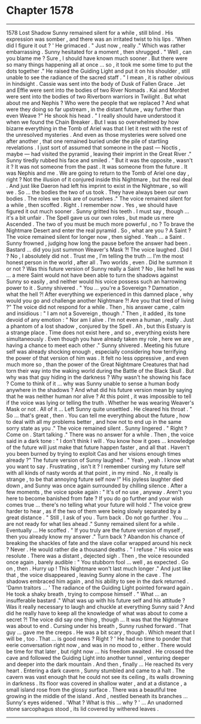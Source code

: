 
# Chapter 1578


---

1578 Lost Shadow
Sunny remained silent for a while , still blind . His expression was somber , and there was an irritated twist to his lips .
'When did I figure it out ? '
He grimaced .
" Just now , really ."
Which was rather embarrassing .
Sunny hesitated for a moment , then shrugged .
" Well , can you blame me ? Sure , I should have known much sooner . But there were so many things happening all at once … so , it took me some time to put the dots together ."
He raised the Guiding Light and put it on his shoulder , still unable to see the radiance of the sacred staff .
" I mean , it is rather obvious in hindsight . Cassie was sent into the body of Dusk of Fallen Grace . Jet and Effie were sent into the bodies of two River Nomads . Kai and Mordret were sent into the bodies of two Riverborn warriors in Twilight . But what about me and Nephis ? Who were the people that we replaced ? And what were they doing so far upstream , in the distant future , way further than even Weave ?"
He shook his head .
" I really should have understood it when we found the Chain Breaker . But I was so overwhelmed by how bizarre everything in the Tomb of Ariel was that I let it rest with the rest of the unresolved mysteries . And even as those mysteries were solved one after another , that one remained buried under the pile of startling revelations . I just sort of assumed that someone in the past — Noctis , maybe — had visited the pyramid , leaving their imprint in the Great River ."
Sunny tiredly rubbed his face and smiled .
" But it was the opposite , wasn't it ? It was not someone from the past . It was someone from the future . It was Nephis and me . We are going to return to the Tomb of Ariel one day , right ? Not the illusion of it conjured inside this Nightmare , but the real deal . And just like Daeron had left his imprint to exist in the Nightmare , so will we . So … the bodies the two of us took . They have always been our own bodies . The roles we took are of ourselves ."
The voice remained silent for a while , then scoffed .
Right . I remember now . Yes , we should have figured it out much sooner .
Sunny gritted his teeth .
I must say , though … it's a bit unfair . The Spell gave us our own roles , but made us mere Ascended . The two of you must be much more powerful , no ? To brave the Nightmare Desert and enter the real pyramid . So , what are you ? A Saint ?
The voice remained silent for longer now , then sighed .
Yeah … a Saint .
Sunny frowned , judging how long the pause before the answer had been .
Bastard … did you just summon Weaver's Mask ?!
The voice laughed .
Did I ? No , I absolutely did not . Trust me , I'm telling the truth ... I'm the most honest person in the world , after all . Two worlds , even .
Did he summon it or not ?
Was this future version of Sunny really a Saint ? No , like hell he was … a mere Saint would not have been able to turn the shadows against Sunny so easily , and neither would his voice possess such an harrowing power to it .
Sunny shivered .
" You … you're a Sovereign ? Damnation , what the hell ?! After everything we experienced in this damned place , why would you go and challenge another Nightmare ?! Are you that tired of living ?"
The voice did not respond for a while . Then , his answer came , calm and insidious :
" I am not a Sovereign , though ."
Then , it added , its tone devoid of any emotion :
" Nor am I alive . I'm not even a human , really . Just a phantom of a lost shadow , conjured by the Spell . Ah , but this Estuary is a strange place . Time does not exist here , and so , everything exists here simultaneously . Even though you have already taken my role , here we are , having a chance to meet each other ."
Sunny shivered .
Meeting his future self was already shocking enough , especially considering how terrifying the power of that version of him was . It felt no less oppressive , and even much more so , than the power of the Great Nightmare Creatures that had torn their way into the waking world during the Battle of the Black Skull .
But why was that guy hiding in the darkness ?
Why wasn't he showing his face ?
Come to think of it … why was Sunny unable to sense a human body anywhere in the shadows ?
And what did his future version mean by saying that he was neither human nor alive ?
At this point , it was impossible to tell if the voice was lying or telling the truth . Whether he was wearing Weaver's Mask or not . All of it …
Left Sunny quite unsettled .
He cleared his throat .
" So … that's great , then . You can tell me everything about the future , how to deal with all my problems better , and how not to end up in the same sorry state as you ."
The voice remained silent .
Sunny lingered .
" Right ? Come on . Start talking ."
There was no answer for a while .
Then , the voice said in a dark tone :
" I don't think I will . You know how it goes … knowledge of the future will just make that future happen faster , and all that . Haven't you been burned by trying to exploit Cas and her visions enough times already ?"
The future version of Sunny laughed .
" Yeah , yeah . I know what you want to say . Frustrating , isn't it ? I remember cursing my future self with all kinds of nasty words at that point , in my mind . No , it really is strange , to be that annoying future self now !"
His joyless laughter died down , and Sunny was once again surrounded by chilling silence .
After a few moments , the voice spoke again :
" It's of no use , anyway . Aren't you here to become banished from fate ? If you do go further and your wish comes true … there's no telling what your future will hold ."
The voice grew harder to hear , as if the two of them were being slowly separated by a great distance .
" Still , I ask of you . Turn back . Do not go further . You … are not ready for what lies ahead ."
Sunny remained silent for a while .
Eventually ...
He scoffed .
" If you truly are the future version of myself , then you already know my answer ."
Turn back ? Abandon his chance of breaking the shackles of fate and the slave collar wrapped around his neck ?
Never . He would rather die a thousand deaths .
" I refuse ."
His voice was resolute .
There was a distant , dejected sigh .
Then , the voice resounded once again , barely audible :
" You stubborn fool … well , as expected . Go on , then . Hurry up ! This Nightmare won't last much longer ."
And just like that , the voice disappeared , leaving Sunny alone in the cave . The shadows embraced him again , and his ability to see in the dark returned .
'Damn traitors ... '
The radiance of the Guiding Light pointed forward again .
He took a shaky breath , trying to compose himself .
" What … an insufferable bastard ."
What was up with his future self and his attitude ? Was it really necessary to laugh and chuckle at everything Sunny said ? And did he really have to keep all the knowledge of what was about to come a secret ?!
The voice did say one thing , though …
It was that the Nightmare was about to end .
Cursing under his breath , Sunny rushed forward .
'That guy ... gave me the creeps . He was a bit scary , though . Which meant that I will be , too . That ... is good news ? Right ? '
He had no time to ponder that eerie conversation right now , and was in no mood to , either . There would be time for that later , but right now ... his freedom awaited .
He crossed the cave and followed the Guiding Light into another tunnel , venturing deeper and deeper into the dark mountain .
And then , finally …
He reached its very heart .
Entering a dark cavern , Sunny stumbled and came to a halt .
The cavern was vast enough that he could not see its ceiling , its walls drowning in darkness . Its floor was covered in shallow water , and at a distance , a small island rose from the glossy surface .
There was a beautiful tree growing in the middle of the island . And , nestled beneath its branches …
Sunny's eyes widened .
'What ? What is this … why ? '
… An unadorned stone sarcophagus stood , its lid covered by withered leaves .

---

